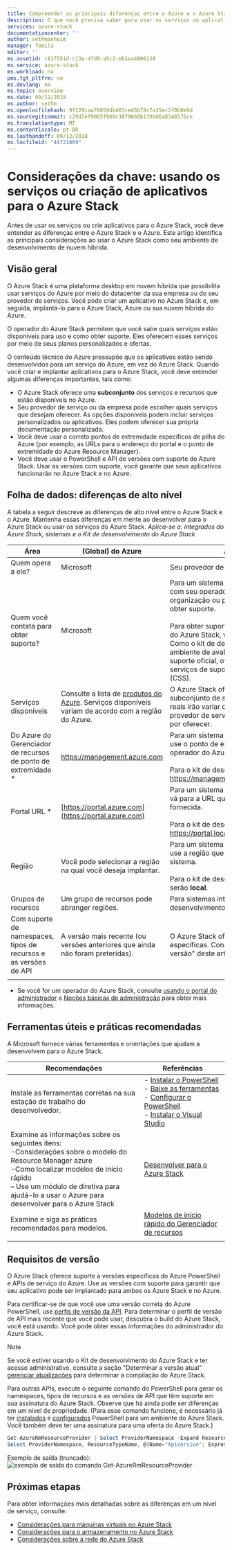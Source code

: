 ```yaml
---
title: Compreender as principais diferenças entre o Azure e o Azure Stack ao usar os serviços e aplicativos de construção | Microsoft Docs
description: O que você precisa saber para usar os serviços ou aplicativos para o Azure Stack.
services: azure-stack
documentationcenter: ''
author: sethmanheim
manager: femila
editor: ''
ms.assetid: c81f551d-c13e-47d9-a5c2-eb1ea4806228
ms.service: azure-stack
ms.workload: na
pms.tgt_pltfrm: na
ms.devlang: na
ms.topic: overview
ms.date: 09/12/2018
ms.author: sethm
ms.openlocfilehash: 9f229caa76059db403ced5b74c7a35ec2f0b8e9d
ms.sourcegitcommit: c29d7ef9065f960c3079660b139dd6a8348576ce
ms.translationtype: MT
ms.contentlocale: pt-BR
ms.lasthandoff: 09/12/2018
ms.locfileid: "44721869"
---
```

# <a name="key-considerations-using-services-or-building-apps-for-azure-stack"></a>Considerações da chave: usando os serviços ou criação de aplicativos para o Azure Stack

Antes de usar os serviços ou crie aplicativos para o Azure Stack, você deve entender as diferenças entre o Azure Stack e o Azure. Este artigo identifica as principais considerações ao usar o Azure Stack como seu ambiente de desenvolvimento de nuvem híbrida.

## <a name="overview"></a>Visão geral

O Azure Stack é uma plataforma desktop em nuvem híbrida que possibilita usar serviços do Azure por meio do datacenter da sua empresa ou do seu provedor de serviços. Você pode criar um aplicativo no Azure Stack e, em seguida, implantá-lo para o Azure Stack, Azure ou sua nuvem híbrida do Azure.

O operador do Azure Stack permitem que você sabe quais serviços estão disponíveis para uso e como obter suporte. Eles oferecem esses serviços por meio de seus planos personalizados e ofertas.

O conteúdo técnico do Azure pressupõe que os aplicativos estão sendo desenvolvidos para um serviço do Azure, em vez do Azure Stack. Quando você criar e implantar aplicativos para o Azure Stack, você deve entender algumas diferenças importantes, tais como:

* O Azure Stack oferece uma **subconjunto** dos serviços e recursos que estão disponíveis no Azure.
* Seu provedor de serviço ou da empresa pode escolher quais serviços que desejam oferecer. As opções disponíveis podem incluir serviços personalizados ou aplicativos. Eles podem oferecer sua própria documentação personalizada.
* Você deve usar o correto pontos de extremidade específicos de pilha do Azure (por exemplo, as URLs para o endereço do portal e o ponto de extremidade do Azure Resource Manager).
* Você deve usar o PowerShell e API de versões com suporte do Azure Stack. Usar as versões com suporte, você garante que seus aplicativos funcionarão no Azure Stack e no Azure.

## <a name="cheat-sheet-high-level-differences"></a>Folha de dados: diferenças de alto nível

A tabela a seguir descreve as diferenças de alto nível entre o Azure Stack e o Azure. Mantenha essas diferenças em mente ao desenvolver para o Azure Stack ou usar os serviços do Azure Stack.
*Aplica-se a: integrados do Azure Stack, sistemas e o Kit de desenvolvimento do Azure Stack*

| Área | (Global) do Azure | Azure Stack |
| -------- | ------------- | ----------|
| Quem opera a ele? | Microsoft | Seu provedor de serviço ou organização.|
| Quem você contata para obter suporte? | Microsoft | Para um sistema integrado, entre em contato com seu operador do Azure Stack (na sua organização ou provedores de serviços) para obter suporte.<br><br>Para obter suporte do Kit de desenvolvimento do Azure Stack, visite o [fóruns da Microsoft](https://social.msdn.microsoft.com/Forums/home?forum=azurestack). Como o kit de desenvolvimento é um ambiente de avaliação, não há nenhum suporte oficial, oferecido por meio de serviços de suporte de cliente do Microsoft (CSS).
| Serviços disponíveis | Consulte a lista de [produtos do Azure](https://azure.microsoft.com/services/?b=17.04b). Serviços disponíveis variam de acordo com a região do Azure. | O Azure Stack oferece suporte a um subconjunto de serviços do Azure. Serviços reais irão variar com base no qual seu provedor de serviço ou a organização opta por oferecer.
| Do Azure do Gerenciador de recursos de ponto de extremidade * | https://management.azure.com | Para um sistema integrado do Azure Stack, use o ponto de extremidade que forneceu o operador do Azure Stack.<br><br>Para o kit de desenvolvimento, use: https://management.local.azurestack.external
| Portal URL * | [https://portal.azure.com](https://portal.azure.com) | Para um sistema integrado do Azure Stack, vá para a URL que o operador do Azure Stack fornecida.<br><br>Para o kit de desenvolvimento, use: https://portal.local.azurestack.external
| Região | Você pode selecionar a região na qual você deseja implantar. | Para um sistema integrado do Azure Stack, use a região que está disponível em seu sistema.<br><br>Para o kit de desenvolvimento, região sempre serão **local**.
| Grupos de recursos | Um grupo de recursos pode abranger regiões. | Para sistemas integrados e o kit de desenvolvimento, há apenas uma região.
|Com suporte de namespaces, tipos de recursos e as versões de API | A versão mais recente (ou versões anteriores que ainda não foram preteridas). | O Azure Stack oferece suporte a versões específicas. Consulte a seção "Requisitos de versão" deste artigo.
| | |

* Se você for um operador do Azure Stack, consulte [usando o portal do administrador](../azure-stack-manage-portals.md) e [Noções básicas de administração](../azure-stack-manage-basics.md) para obter mais informações.

## <a name="helpful-tools-and-best-practices"></a>Ferramentas úteis e práticas recomendadas
 
 A Microsoft fornece várias ferramentas e orientações que ajudam a desenvolvem para o Azure Stack.

| Recomendações | Referências | 
| -------- | ------------- | 
| Instale as ferramentas corretas na sua estação de trabalho do desenvolvedor. | - [Instalar o PowerShell](azure-stack-powershell-install.md)<br>- [Baixe as ferramentas](azure-stack-powershell-download.md)<br>- [Configurar o PowerShell](azure-stack-powershell-configure-user.md)<br>- [Instalar o Visual Studio](azure-stack-install-visual-studio.md) 
| Examine as informações sobre os seguintes itens:<br>-Considerações sobre o modelo do Resource Manager azure<br>-Como localizar modelos de início rápido<br>– Use um módulo de diretiva para ajudá-lo a usar o Azure para desenvolver para o Azure Stack | [Desenvolver para o Azure Stack](azure-stack-developer.md) | 
| Examine e siga as práticas recomendadas para modelos. | [Modelos de início rápido do Gerenciador de recursos](https://github.com/Azure/azure-quickstart-templates/blob/master/1-CONTRIBUTION-GUIDE/best-practices.md#best-practices)
| | |

## <a name="version-requirements"></a>Requisitos de versão

O Azure Stack oferece suporte a versões específicas do Azure PowerShell e APIs de serviço do Azure. Use as versões com suporte para garantir que seu aplicativo pode ser implantado para ambos os Azure Stack e no Azure.

Para certificar-se de que você use uma versão correta do Azure PowerShell, use [perfis de versão da API](azure-stack-version-profiles.md). Para determinar o perfil de versão de API mais recente que você pode usar, descubra o build do Azure Stack, você está usando. Você pode obter essas informações do administrador do Azure Stack.

>[!NOTE]
 Se você estiver usando o Kit de desenvolvimento do Azure Stack e ter acesso administrativo, consulte a seção "Determinar a versão atual" [gerenciar atualizações](../azure-stack-updates.md#determine-the-current-version) para determinar a compilação do Azure Stack.

Para outras APIs, execute o seguinte comando do PowerShell para gerar os namespaces, tipos de recursos e as versões de API que têm suporte em sua assinatura do Azure Stack. Observe que há ainda pode ser diferenças em um nível de propriedade. (Para esse comando funcione, é necessário já ter [instalados](azure-stack-powershell-install.md) e [configurados](azure-stack-powershell-configure-user.md) PowerShell para um ambiente do Azure Stack. Você também deve ter uma assinatura para uma oferta do Azure Stack.)

```powershell
Get-AzureRmResourceProvider | Select ProviderNamespace -Expand ResourceTypes | Select * -Expand ApiVersions | `
Select ProviderNamespace, ResourceTypeName, @{Name="ApiVersion"; Expression={$_}} 
```

Exemplo de saída (truncado): ![exemplo de saída do comando Get-AzureRmResourceProvider](media/azure-stack-considerations/image1.png)
 
## <a name="next-steps"></a>Próximas etapas

Para obter informações mais detalhadas sobre as diferenças em um nível de serviço, consulte:

* [Considerações para máquinas virtuais no Azure Stack](azure-stack-vm-considerations.md)
* [Considerações para o armazenamento no Azure Stack](azure-stack-acs-differences.md)
* [Considerações sobre a rede do Azure Stack](azure-stack-network-differences.md)
